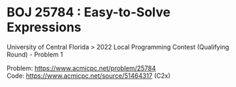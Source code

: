 # BOJ 25784 : Easy-to-Solve Expressions  
University of Central Florida > 2022 Local Programming Contest (Qualifying Round) - Problem 1  
  
Problem: https://www.acmicpc.net/problem/25784  
Code: https://www.acmicpc.net/source/51464317 (C2x)  
